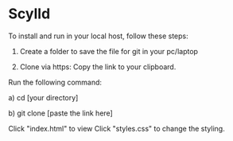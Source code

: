 # Scylld
To install and run in your local host, follow these steps: 

1) Create a folder to save the file for git in your pc/laptop

2) Clone via https: 
Copy the link to your clipboard.

Run the following command:

  a) cd [your directory]
  
  b) git clone [paste the link here]

Click "index.html" to view 
Click "styles.css" to change the styling.
